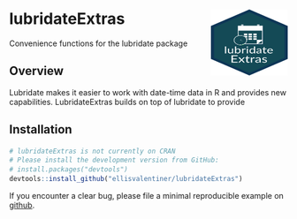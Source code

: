 
<!-- README.md is generated from README.Rmd. Please edit that file -->
lubridateExtras <img src="man/figures/logo.svg" align="right" height="120" width="139" />
=========================================================================================

Convenience functions for the lubridate package

<!-- Placeholder for build status, CRAN status, and coverage status -->
Overview
--------

Lubridate makes it easier to work with date-time data in R and provides new capabilities. LubridateExtras builds on top of lubridate to provide

Installation
------------

``` r
# lubridateExtras is not currently on CRAN
# Please install the development version from GitHub:
# install.packages("devtools")
devtools::install_github("ellisvalentiner/lubridateExtras")
```

If you encounter a clear bug, please file a minimal reproducible example on [github](https://github.com/ellisvalentiner/lubridateExtras/issues).
